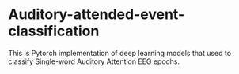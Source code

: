 # Auditory-attended-event-classification
This is Pytorch implementation of deep learning models that used to classify Single-word Auditory Attention EEG epochs.
